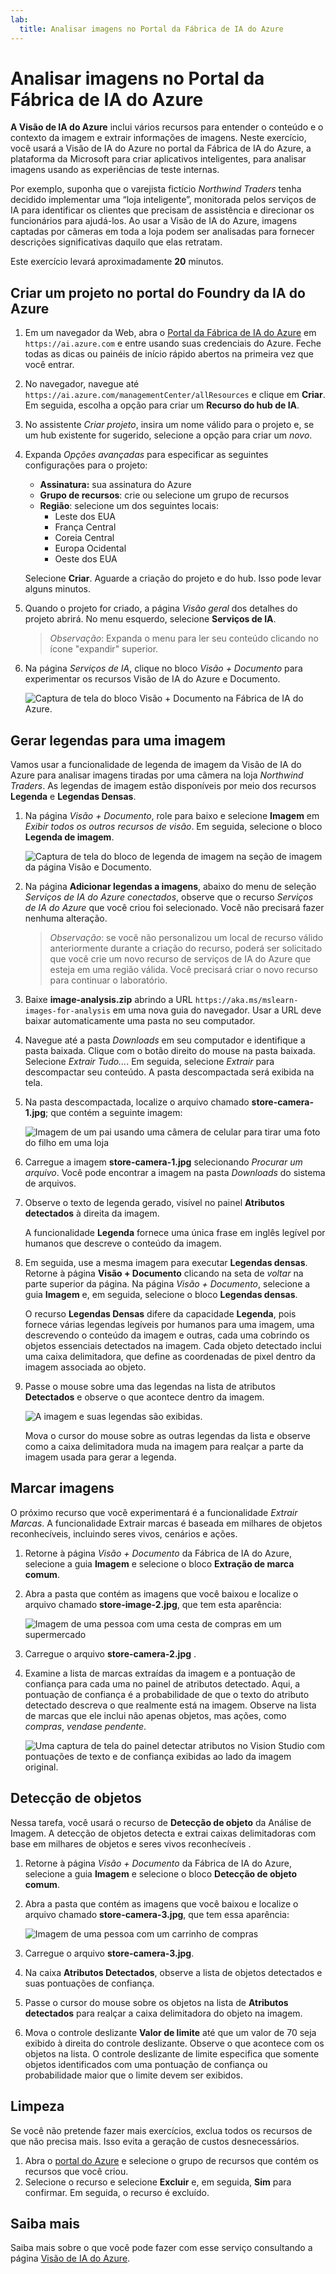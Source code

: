 ```yaml
---
lab:
  title: Analisar imagens no Portal da Fábrica de IA do Azure
---
```


# Analisar imagens no Portal da Fábrica de IA do Azure

**A Visão de IA do Azure** inclui vários recursos para entender o conteúdo e o contexto da imagem e extrair informações de imagens. Neste exercício, você usará a Visão de IA do Azure no portal da Fábrica de IA do Azure, a plataforma da Microsoft para criar aplicativos inteligentes, para analisar imagens usando as experiências de teste internas. 

Por exemplo, suponha que o varejista fictício *Northwind Traders* tenha decidido implementar uma “loja inteligente”, monitorada pelos serviços de IA para identificar os clientes que precisam de assistência e direcionar os funcionários para ajudá-los. Ao usar a Visão de IA do Azure, imagens captadas por câmeras em toda a loja podem ser analisadas para fornecer descrições significativas daquilo que elas retratam.

Este exercício levará aproximadamente **20** minutos.

## Criar um projeto no portal do Foundry da IA do Azure

1. Em um navegador da Web, abra o [Portal da Fábrica de IA do Azure](https://ai.azure.com) em `https://ai.azure.com` e entre usando suas credenciais do Azure. Feche todas as dicas ou painéis de início rápido abertos na primeira vez que você entrar. 

1. No navegador, navegue até `https://ai.azure.com/managementCenter/allResources` e clique em **Criar**. Em seguida, escolha a opção para criar um **Recurso do hub de IA**.

1. No assistente *Criar projeto*, insira um nome válido para o projeto e, se um hub existente for sugerido, selecione a opção para criar um *novo*. 

1. Expanda *Opções avançadas* para especificar as seguintes configurações para o projeto:
    - **Assinatura:** sua assinatura do Azure
    - **Grupo de recursos**: crie ou selecione um grupo de recursos
    - **Região**: selecione um dos seguintes locais:
        * Leste dos EUA
        * França Central
        * Coreia Central
        * Europa Ocidental
        * Oeste dos EUA

    Selecione **Criar**. Aguarde a criação do projeto e do hub. Isso pode levar alguns minutos.

1. Quando o projeto for criado, a página *Visão geral* dos detalhes do projeto abrirá. No menu esquerdo, selecione **Serviços de IA**. 

    >*Observação*: Expanda o menu para ler seu conteúdo clicando no ícone "expandir" superior. 

1. Na página *Serviços de IA*, clique no bloco *Visão + Documento* para experimentar os recursos Visão de IA do Azure e Documento.

    ![Captura de tela do bloco Visão + Documento na Fábrica de IA do Azure.](./media/vision-document-tile.png)

## Gerar legendas para uma imagem

Vamos usar a funcionalidade de legenda de imagem da Visão de IA do Azure para analisar imagens tiradas por uma câmera na loja *Northwind Traders*. As legendas de imagem estão disponíveis por meio dos recursos **Legenda** e **Legendas Densas**.

1. Na página *Visão + Documento*, role para baixo e selecione **Imagem** em *Exibir todos os outros recursos de visão*. Em seguida, selecione o bloco **Legenda de imagem**.

    ![Captura de tela do bloco de legenda de imagem na seção de imagem da página Visão e Documento.](./media/vision-image-captioning-tile.png)

1. Na página **Adicionar legendas a imagens**, abaixo do menu de seleção *Serviços de IA do Azure conectados*, observe que o recurso *Serviços de IA do Azure* que você criou foi selecionado. Você não precisará fazer nenhuma alteração. 

    >*Observação*: se você não personalizou um local de recurso válido anteriormente durante a criação do recurso, poderá ser solicitado que você crie um novo recurso de serviços de IA do Azure que esteja em uma região válida. Você precisará criar o novo recurso para continuar o laboratório.  

1. Baixe **image-analysis.zip** abrindo a URL `https://aka.ms/mslearn-images-for-analysis` em uma nova guia do navegador. Usar a URL deve baixar automaticamente uma pasta no seu computador. 

1. Navegue até a pasta *Downloads* em seu computador e identifique a pasta baixada. Clique com o botão direito do mouse na pasta baixada. Selecione *Extrair Tudo...*. Em seguida, selecione *Extrair* para descompactar seu conteúdo. A pasta descompactada será exibida na tela.  

1. Na pasta descompactada, localize o arquivo chamado **store-camera-1.jpg**; que contém a seguinte imagem:

    ![Imagem de um pai usando uma câmera de celular para tirar uma foto do filho em uma loja](./media/analyze-images-vision/store-camera-1.jpg)

1. Carregue a imagem **store-camera-1.jpg** selecionando *Procurar um arquivo*. Você pode encontrar a imagem na pasta *Downloads* do sistema de arquivos.

1. Observe o texto de legenda gerado, visível no painel **Atributos detectados** à direita da imagem.

    A funcionalidade **Legenda** fornece uma única frase em inglês legível por humanos que descreve o conteúdo da imagem.

1. Em seguida, use a mesma imagem para executar **Legendas densas**. Retorne à página **Visão + Documento** clicando na seta de *voltar* na parte superior da página. Na página *Visão + Documento*, selecione a guia **Imagem** e, em seguida, selecione o bloco **Legendas densas**.

    O recurso **Legendas Densas** difere da capacidade **Legenda**, pois fornece várias legendas legíveis por humanos para uma imagem, uma descrevendo o conteúdo da imagem e outras, cada uma cobrindo os objetos essenciais detectados na imagem. Cada objeto detectado inclui uma caixa delimitadora, que define as coordenadas de pixel dentro da imagem associada ao objeto.

1. Passe o mouse sobre uma das legendas na lista de atributos **Detectados** e observe o que acontece dentro da imagem.

    ![A imagem e suas legendas são exibidas.](./media/analyze-images-vision/dense-captioning.png)

    Mova o cursor do mouse sobre as outras legendas da lista e observe como a caixa delimitadora muda na imagem para realçar a parte da imagem usada para gerar a legenda.

## Marcar imagens 

O próximo recurso que você experimentará é a funcionalidade *Extrair Marcas*. A funcionalidade Extrair marcas é baseada em milhares de objetos reconhecíveis, incluindo seres vivos, cenários e ações.

1. Retorne à página *Visão + Documento* da Fábrica de IA do Azure, selecione a guia **Imagem** e selecione o bloco **Extração de marca comum**.

1. Abra a pasta que contém as imagens que você baixou e localize o arquivo chamado **store-image-2.jpg**, que tem esta aparência:

    ![Imagem de uma pessoa com uma cesta de compras em um supermercado](./media/analyze-images-vision/store-camera-2.jpg)

1. Carregue o arquivo **store-camera-2.jpg** .

1. Examine a lista de marcas extraídas da imagem e a pontuação de confiança para cada uma no painel de atributos detectado. Aqui, a pontuação de confiança é a probabilidade de que o texto do atributo detectado descreva o que realmente está na imagem. Observe na lista de marcas que ele inclui não apenas objetos, mas ações, como *compras*, *vendas*e *pendente*.

    ![Uma captura de tela do painel detectar atributos no Vision Studio com pontuações de texto e de confiança exibidas ao lado da imagem original.](./media/analyze-images-vision/detect-attributes.png)

## Detecção de objetos

Nessa tarefa, você usará o recurso de **Detecção de objeto** da Análise de Imagem. A detecção de objetos detecta e extrai caixas delimitadoras com base em milhares de objetos e seres vivos reconhecíveis .

1. Retorne à página *Visão + Documento* da Fábrica de IA do Azure, selecione a guia **Imagem** e selecione o bloco **Detecção de objeto comum**.

1. Abra a pasta que contém as imagens que você baixou e localize o arquivo chamado **store-camera-3.jpg**, que tem essa aparência:

    ![Imagem de uma pessoa com um carrinho de compras](./media/analyze-images-vision/store-camera-3.jpg)

1. Carregue o arquivo **store-camera-3.jpg**.

1. Na caixa **Atributos Detectados**, observe a lista de objetos detectados e suas pontuações de confiança.

1. Passe o cursor do mouse sobre os objetos na lista de **Atributos detectados** para realçar a caixa delimitadora do objeto na imagem.

1. Mova o controle deslizante **Valor de limite** até que um valor de 70 seja exibido à direita do controle deslizante. Observe o que acontece com os objetos na lista. O controle deslizante de limite especifica que somente objetos identificados com uma pontuação de confiança ou probabilidade maior que o limite devem ser exibidos.

## Limpeza

Se você não pretende fazer mais exercícios, exclua todos os recursos de que não precisa mais. Isso evita a geração de custos desnecessários.

1. Abra o [portal do Azure]( https://portal.azure.com) e selecione o grupo de recursos que contém os recursos que você criou. 
1. Selecione o recurso e selecione **Excluir** e, em seguida, **Sim** para confirmar. Em seguida, o recurso é excluído.

## Saiba mais

Saiba mais sobre o que você pode fazer com esse serviço consultando a página [Visão de IA do Azure](https://learn.microsoft.com/azure/ai-services/computer-vision/overview).
